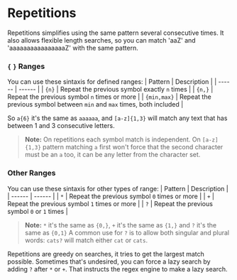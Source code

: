 # Repetitions

Repetitions simplifies using the same pattern several consecutive times. It also allows flexible length searches, so you can match 'aaZ' and 'aaaaaaaaaaaaaaaaZ' with the same pattern.

### `{` `}` Ranges

You can use these sintaxis for defined ranges:
| Pattern | Description |
| ------ | ------ |
| `{n}` | Repeat the previous symbol exactly `n` times |
| `{n,}` | Repeat the previous symbol `n` times or more |
| `{min,max}` | Repeat the previous symbol between `min` and `max` times, both included |

So `a{6}` it's the same as `aaaaaa`, and `[a-z]{1,3}` will match any text that has between 1 and 3 consecutive letters.
>**Note:** On repetitions each symbol match is independent. On `[a-z]{1,3}` pattern matching `a` first won't force that the second character must be an `a` too, it can be any letter from the character set.

### Other Ranges

You can use these sintaxis for other types of range:
| Pattern | Description |
| ------ | ------ |
| `*` | Repeat the previous symbol `0` times or more |
| `+` | Repeat the previous symbol `1` times or more |
| `?` | Repeat the previous symbol `0` or `1` times |

>**Note:** `*` it's the same as `{0,}`, `+` it's the same as `{1,}` and `?` it's the same as `{0,1}`
A common use for `?` is to allow both singular and plural words: `cats?` will match either `cat` or `cats`. 

Repetitions are greedy on searches, it tries to get the largest match possible. Sometimes that's undesired, you can force a lazy search by adding `?` after `*` or `+`.
That instructs the regex engine to make a lazy search.